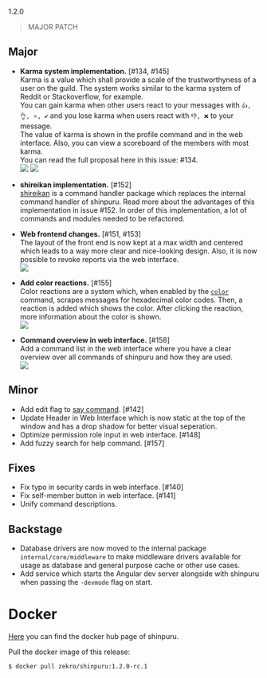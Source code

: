 1.2.0

> MAJOR PATCH

## Major

- **Karma system implementation.** [#134, #145]  
  Karma is a value which shall provide a scale of the trustworthyness of a user on the guild. The system works similar to the karma system of Reddit or Stackoverflow, for example.  
  You can gain karma when other users react to your messages with `👍, 👌, ⭐, ✔` and you lose karma when users react with `👎, ❌` to your message.  
  The value of karma is shown in the profile command and in the web interface. Also, you can view a scoreboard of the members with most karma.  
  You can read the full proposal here in this issue: #134.  
  ![](https://i.imgur.com/xia2aeN.png)
  ![](https://i.imgur.com/9sROCVi.png)

- **shireikan implementation.** [#152]  
  [shireikan](https://github.com/zekroTJA/shireikan) is a command handler package which replaces the internal command handler of shinpuru. Read more about the advantages of this implementation in issue #152. In order of this implementation, a lot of commands and modules needed to be refactored.

- **Web frontend changes.** [#151, #153]  
  The layout of the front end is now kept at a max width and centered which leads to a way more clear and nice-looking design. Also, it is now possible to revoke reports via the web interface.  
  ![](https://i.imgur.com/7DXTeXL.png)

- **Add color reactions.** [#155]  
  Color reactions are a system which, when enabled by the [`color`](https://github.com/zekroTJA/shinpuru/wiki/Commands#color) command, scrapes messages for hexadecimal color codes. Then, a reaction is added which shows the color. After clicking the reaction, more information about the color is shown.  
  ![](https://i.imgur.com/VICm9BV.gif)

- **Command overview in web interface.** [#158]  
  Add a command list in the web interface where you have a clear overview over all commands of shinpuru and how they are used.  
  ![](https://i.imgur.com/sTHzdEN.gif)

## Minor

- Add edit flag to [say command](https://github.com/zekroTJA/shinpuru/wiki/Commands#say). [#142]
- Update Header in Web Interface which is now static at the top of the window and has a drop shadow for better visual seperation.
- Optimize permission role input in web interface. [#148]
- Add fuzzy search for help command. [#157]

## Fixes

- Fix typo in security cards in web interface. [#140]
- Fix self-member button in web interface. [#141]
- Unify command descriptions.

## Backstage

- Database drivers are now moved to the internal package `internal/core/middleware` to make middleware drivers available for usage as database and general purpose cache or other use cases.
- Add service which starts the Angular dev server alongside with shinpuru when passing the `-devmode` flag on start.

# Docker

[Here](https://hub.docker.com/r/zekro/shinpuru) you can find the docker hub page of shinpuru.

Pull the docker image of this release:
```
$ docker pull zekro/shinpuru:1.2.0-rc.1
```